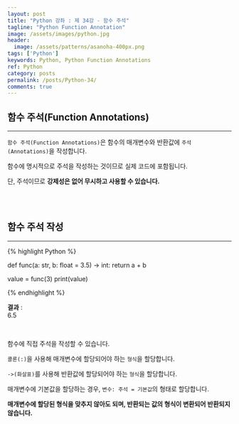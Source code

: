 ```yaml
---
layout: post
title: "Python 강좌 : 제 34강 - 함수 주석"
tagline: "Python Function Annotation"
image: /assets/images/python.jpg
header:
  image: /assets/patterns/asanoha-400px.png
tags: ['Python']
keywords: Python, Python Function Annotations
ref: Python
category: posts
permalink: /posts/Python-34/
comments: true
---
```


## 함수 주석(Function Annotations) ##
----------

`함수 주석(Function Annotations)`은 함수의 매개변수와 반환값에 `주석(Annotations)`을 작성합니다.

함수에 명시적으로 주석을 작성하는 것이므로 실제 코드에 포함됩니다.

단, 주석이므로 **강제성은 없어 무시하고 사용할 수 있습니다.**

<br>
<br>

## 함수 주석 작성 ##
----------

{% highlight Python %}

def func(a: str, b: float = 3.5) -> int:
    return a + b


value = func(3)
print(value)

{% endhighlight %}

**결과**
:    
6.5<br>

<br>

함수에 직접 주석을 작성할 수 있습니다.

`콜론(:)`을 사용해 매개변수에 할당되어야 하는 `형식`을 할당합니다.

`->(화살표)`를 사용해 반환값에 할당되어야 하는 `형식`을 할당합니다.

매개변수에 기본값을 할당하는 경우, `변수: 주석 = 기본값`의 형태로 할당합니다.

**매개변수에 할당된 형식을 맞추지 않아도 되며, 반환되는 값의 형식이 변환되어 반환되지 않습니다.**

